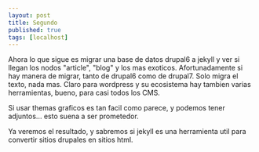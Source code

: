 ```yaml
---
layout: post
title: Segundo
published: true
tags: [localhost]
---
```


Ahora lo que sigue es migrar una base de datos drupal6 a jekyll y ver si llegan los nodos "article", "blog" y los mas exoticos. Afortunadamente si hay manera de migrar, tanto de drupal6 como de drupal7. Solo migra el texto, nada mas. Claro para wordpress y su ecosistema hay tambien varias herramientas, bueno, para casi todos los CMS.

Si usar themas graficos es tan facil como parece, y podemos tener adjuntos... esto suena a ser prometedor.



Ya veremos el resultado, y sabremos si jekyll es una herramienta util para convertir sitios drupales en sitios html.
